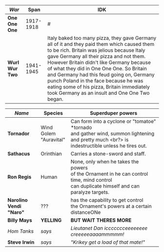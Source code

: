 |*War*| Span | IDK
|---|---|---|
|**One One One**| 1917-1918 | # | 
|**Wurl Wur Two**| 1941-1945 | Italy baked too many pizza, they gave Germany all of it and they paid them which caused them to be rich. Britain was jelious because Italy gave Germany all their pizza and not them. However Britain didn't like Germany because of what they did in One One One. So Britain and Germany had this feud going on, Germany punch Poland in the face because he was eating some of his pizza, Britain immediately took Germany as an insult and One One Two began. | 

|*Name*| Species | Superduper powers | 
|---|---|---|
|**Tornador**| Wind Golem <br/> "Auravital" | Can form into a cyclone or "tomatoe" *tornado <br/> and gather wind, summon lightening and pretty much <br?> is indestructible unless he tires out. |
|**Sathacus**| Orinthian <br/> | Carries a stone-sword and staff. |
|**Ron Regis**| Human | None, only when he takes the powers <br/> of the Ornament in he can control time, mind control <br/> can duplicate himself and can paralyze targets.  |
|**Narolino Vendi "Naro"**| ??? | has the capability to get control <br/> the Ornament's powers at a certain distanceONe |
| **Billy Mays** | **YELLING** | **BUT WAIT THERES MORE** |
|*Hom Tanks*| *says* | *Lieutanet Dan iccccccceeeeeeee creeeeeaaaammmmm!* |
|**Steve Irwin**| *says* | *"Krikey get a load of that mate!"* | 

